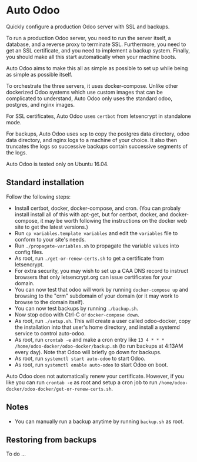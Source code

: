 # Auto Odoo

Quickly configure a production Odoo server with SSL and backups.

To run a production Odoo server, you need to run the server itself, a database, and a
reverse proxy to terminate SSL.  Furthermore, you need to get an SSL certificate, and
you need to implement a backup system.  Finally, you should make all this start
automatically when your machine boots.

Auto Odoo aims to make this all as simple as possible to set up while being as simple
as possible itself.

To orchestrate the three servers, it uses docker-compose.  Unlike other dockerized
Odoo systems which use custom images that can be complicated to understand, Auto Odoo
only uses the standard odoo, postgres, and nginx images.

For SSL certificates, Auto Odoo uses `certbot` from letsencrypt in standalone mode.

For backups, Auto Odoo uses `scp` to copy the postgres data directory, odoo data directory,
and nginx logs to a machine of your choice.  It also then truncates the logs so successive
backups contain successive segments of the logs.

Auto Odoo is tested only on Ubuntu 16.04.

## Standard installation

Follow the following steps:

- Install certbot, docker, docker-compose, and cron.  (You can probaly install install all of this with apt-get, but
  for certbot, docker, and docker-compose, it may be worth following the instructions on the docker web site to get
  the latest versions.)
- Run `cp variables.template variables` and edit the `variables` file to conform to your site's needs.
- Run `./propagate-variables.sh` to propagate the variable values into config files.
- As root, run `./get-or-renew-certs.sh` to get a certificate from letsencrypt.
- For extra security, you may wish to set up a CAA DNS record to instruct browsers that only letsencrypt.org can issue
  certificates for your domain.
- You can now test that odoo will work by running `docker-compose up` and browsing to the "crm" subdomain of your domain
  (or it may work to browse to the domain itself).
- You can now test backups by running `./backup.sh`.
- Now stop odoo with Ctrl-C or `docker-compose down`.
- As root, run `./setup.sh`.  This will create a user called odoo-docker, copy the installation into that user's
  home directory, and install a systemd service to control auto-odoo.
- As root, run `crontab -e` and make a cron entry like  `13 4 * * * /home/odoo-docker/odoo-docker/backup.sh`
  (to run backups at 4:13AM every day).  Note that Odoo will briefly go down for backups.
- As root, run `systemctl start auto-odoo` to start Odoo.
- As root, run `systemctl enable auto-odoo` to start Odoo on boot.

Auto Odoo does not automatically renew your certificate.  However, if you like you can run `crontab -e` as root and setup
a cron job to run `/home/odoo-docker/odoo-docker/get-or-renew-certs.sh`.

## Notes

- You can manually run a backup anytime by running `backup.sh` as root.

## Restoring from backups

To do ...

